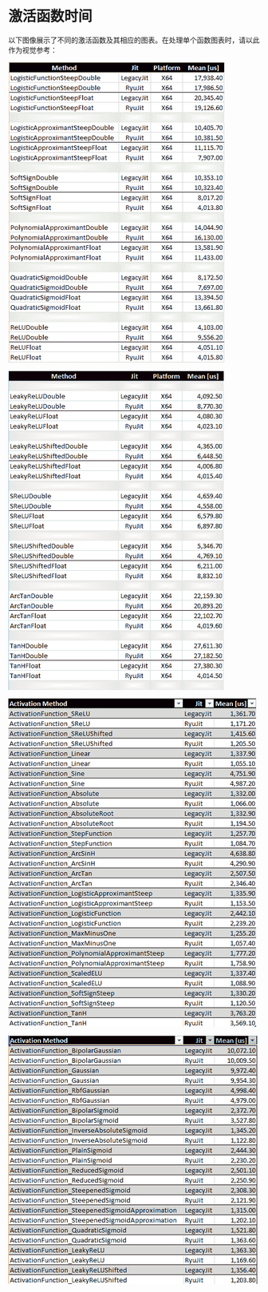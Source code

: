 # 激活函数时间

以下图像展示了不同的激活函数及其相应的图表。在处理单个函数图表时，请以此作为视觉参考：

![图片](img/65d3318a-f053-4342-800f-28ed286c503c.png)

![图片](img/370dfdd6-2cbd-4560-91af-dd6bdf756219.png)

![图片](img/5378632b-9377-4f5d-93bd-c14a7b5bda51.png)

![图片](img/37b25370-9aca-457d-b380-e91937257cec.png)
